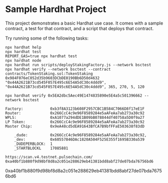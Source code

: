 # Sample Hardhat Project

This project demonstrates a basic Hardhat use case. It comes with a sample contract, a test for that contract, and a script that deploys that contract.

Try running some of the following tasks:

```shell
npx hardhat help
npx hardhat test
REPORT_GAS=true npx hardhat test
npx hardhat node
npx hardhat run scripts/deployStakingFactory.js --network bsctest
npx hardhat verify --network bsctest --contract contracts/TokenStaking.sol:TokenStaking 0x984F076eC052d35b9603DCbDE0190Bb6D50d4632 "0x44A2621B73cd545F057E495c6E54A5dC30c4ddd9", "0x44A2621B73cd545F057E495c6E54A5dC30c4ddd9", 365, 270, 5, 120

npx hardhat verify 0x5EA2dbc5Aec49E1474835890e5E4a5c501396662 --network bsctest

Factory:            0xb3f8A3123b608F2957CBC1B584C7066D8f17eE1F
Router:             0x266CcC4c9e96F8589284e5aAFeAa7ab273a30c92
WPLS:               0xA1077a294dDE1B09bB078844df40758a5D0f9a27
LP Token:           0x266CcC4c9e96F8589284e5aAFeAa7ab273a30c92
Master Chip:        0x9eA48cd5dEA91643BfCA7B9bfFFaE503638f83dD

    _dude:          0x266CcC4c9e96F8589284e5aAFeAa7ab273a30c92,
    _dev:           0x60557846DAc1820A504F525E355f1695B330a539
    _DUDEPERBLOCK:  1
    _STARTBLOCKL    17085881

https://scan.v4.testnet.pulsechain.com/
0xa40bf1b880f9d98bf8d8a2c051e288629eb41381bdd8abf27de07bda76756bd6
```

0xa40bf1b880f9d98bf8d8a2c051e288629eb41381bdd8abf27de07bda76756bd6
